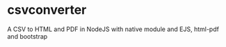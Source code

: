 # csvconverter
A CSV to HTML and PDF in NodeJS with native module and EJS, html-pdf and bootstrap


